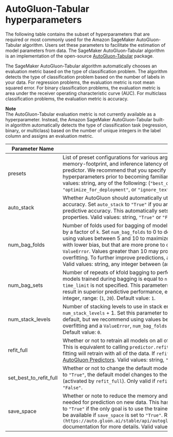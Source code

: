# AutoGluon\-Tabular hyperparameters<a name="autogluon-tabular-hyperparameters"></a>

The following table contains the subset of hyperparameters that are required or most commonly used for the Amazon SageMaker AutoGluon\-Tabular algorithm\. Users set these parameters to facilitate the estimation of model parameters from data\. The SageMaker AutoGluon\-Tabular algorithm is an implementation of the open\-source [AutoGluon\-Tabular](https://github.com/awslabs/autogluon) package\.

The SageMaker AutoGluon\-Tabular algorithm automatically chooses an evaluation metric based on the type of classification problem\. The algorithm detects the type of classification problem based on the number of labels in your data\. For regression problems, the evaluation metric is root mean squared error\. For binary classification problems, the evaluation metric is area under the receiver operating characteristic curve \(AUC\)\. For multiclass classification problems, the evaluation metric is accuracy\.

**Note**  
The AutoGluon\-Tabular evaluation metric is not currently available as a hyperparameter\. Instead, the Amazon SageMaker AutoGluon\-Tabular built\-in algorithm automatically detects the type of classification task \(regression, binary, or multiclass\) based on the number of unique integers in the label column and assigns an evaluation metric\.


| Parameter Name | Description | 
| --- | --- | 
| presets |  List of preset configurations for various arguments in `fit()`\. This can significantly impact predictive accuracy, memory\-footprint, and inference latency of trained models, and various other properties of the returned predictor\. We recommend that you specify presets and avoid specifying most other `fit()` arguments or model hyperparameters prior to becoming familiar with AutoGluon\. For more details, see [AutoGluon Predictors](https://auto.gluon.ai/stable/api/autogluon.predictor.html#autogluon.tabular.TabularPredictor.fit)\. Valid values: string, any of the following: \(`"best_quality"`, `"high_quality"`, `good_quality"`, `"medium_quality"`, `"optimize_for_deployment"`, or `"ignore_text"`\)\. Default value: `"medium_quality"`\.  | 
| auto\_stack |  Whether AutoGluon should automatically utilize bagging and multi\-layer stack ensembling to boost predictive accuracy\. Set `auto_stack` to `"True"` if you are willing to tolerate longer training times in order to maximize predictive accuracy\. This automatically sets the `num_bag_folds` and `num_stack_levels` arguments based on dataset properties\.  Valid values: string, `"True"` or `"False"`\. Default value: `"False"`\.  | 
| num\_bag\_folds |  Number of folds used for bagging of models\. When `num_bag_folds` is equal to `k`, training time is roughly increased by a factor of `k`\. Set `num_bag_folds` to 0 to deactivate bagging\. This is disabled by default, but we recommend using values between 5 and 10 to maximize predictive performance\. Increasing `num_bag_folds` results in models with lower bias, but that are more prone to overfitting\. One is an invalid value for this parameter, and will raise a `ValueError`\. Values greater than 10 may produce diminishing returns and can even harm overall results due to overfitting\. To further improve predictions, avoid increasing `num_bag_folds` and instead increase `num_bag_sets`\. Valid values: string, any integer between \(and including\) `"0"` and `"10"`\. Default value: `"0"`\.  | 
| num\_bag\_sets |  Number of repeats of kfold bagging to perform \(values must be greater than or equal to 1\)\. The total number of models trained during bagging is equal to `num_bag_folds` \* `num_bag_sets`\. This parameter defaults to one if `time_limit` is not specified\. This parameters is disabled if `num_bag_folds` is not specified\. Values greater than one result in superior predictive performance, especially on smaller problems and with stacking enabled\.  Valid values: integer, range: \(`1`, `20`\)\. Default value: `1`\.  | 
| num\_stack\_levels |  Number of stacking levels to use in stack ensemble\. Roughly increases model training time by factor of `num_stack_levels` \+ 1\. Set this parameter to 0 to deactivate stack ensembling\. This parameter is deactivated by default, but we recommend using values between 1 and 3 to maximize predictive performance\. To prevent overfitting and a `ValueError`, `num_bag_folds` must be greater than or equal to 2\. Valid values: float, range: \(`0`, `3`\)\. Default value: `0`\.  | 
| refit\_full |  Whether or not to retrain all models on all of the data \(training and validation\) after the normal training procedure\. This is equivalent to calling `predictor.refit_full(model=refit_full)` after `fit()`\. If `refit_full` is set to `"True"`, fitting will retrain with all of the data\. If `refit_full` is set to `"False"`, fitting does not occur\. For more details, see [AutoGluon Predictors](https://auto.gluon.ai/stable/api/autogluon.predictor.html#autogluon.tabular.TabularPredictor.fit)\. Valid values: string, `"True"` or `"False"`\. Default value: `"False"`\.  | 
| set\_best\_to\_refit\_full |  Whether or not to change the default model that the predictor uses for prediction\. If `set_best_to_refit_full` is set to `"True"`, the default model changes to the model that exhibited the highest validation score as a result of refitting \(activated by `refit_full`\)\. Only valid if `refit_full` is set\. Valid values: string, `"True"` or `"False"`\. Default value: `"False"`\.  | 
| save\_space |  Whether or note to reduce the memory and disk size of predictor by deleting auxiliary model files that aren’t needed for prediction on new data\. This has no impact on inference accuracy\. We recommend setting `save_space` to `"True"` if the only goal is to use the trained model for prediction\. Certain advanced functionality may no longer be available if `save_space` is set to `"True"`\. Refer to the `[predictor\.save\_space\(\)](https://auto.gluon.ai/stable/api/autogluon.predictor.html#autogluon.tabular.TabularPredictor.save_space)` documentation for more details\. Valid values: string, `"True"` or `"False"`\. Default value: `"False"`\.  | 